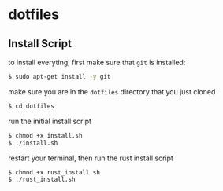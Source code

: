 # dotfiles

## Install Script
to install everyting, first make sure that `git` is installed:
```bash
$ sudo apt-get install -y git
```
make sure you are in the `dotfiles` directory that you just cloned
```bash
$ cd dotfiles
```

run the initial install script
```bash
$ chmod +x install.sh
$ ./install.sh
```

restart your terminal, then run the rust install script
```bash
$ chmod +x rust_install.sh
$ ./rust_install.sh
```
